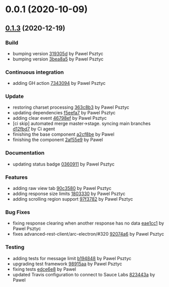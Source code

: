 <a name="0.0.1"></a>
# 0.0.1 (2020-10-09)

<a name="0.1.3"></a>
## [0.1.3](https://github.com/advanced-rest-client/arc-response/compare/0.0.1...0.1.3) (2020-12-19)

### Build

* bumping version [319305d](https://github.com/advanced-rest-client/arc-response/commit/319305d786ab298bdebd2c884b8ea78a13512ab1) by Pawel Psztyc
* bumping version [3bea8a5](https://github.com/advanced-rest-client/arc-response/commit/3bea8a571fb0f3d73227a5312ca6325baa1a91db) by Pawel Psztyc


### Continuous integration

* adding GH action [7343094](https://github.com/advanced-rest-client/arc-response/commit/7343094ae736e12a5ca6a8d7b43ddebb37e7cc3b) by Pawel Psztyc


### Update

* restoring charset processing [363c8b3](https://github.com/advanced-rest-client/arc-response/commit/363c8b398f0a5a50537b1cc6833e950bda2c444d) by Pawel Psztyc
* updating dependencies [f5eefa7](https://github.com/advanced-rest-client/arc-response/commit/f5eefa7101d202844c1ae93749117e8e8fdfad01) by Pawel Psztyc
* adding clear event [46798ef](https://github.com/advanced-rest-client/arc-response/commit/46798ef8c0341541352c1bc2207379bfa12aad99) by Pawel Psztyc
* [ci skip] automated merge master->stage. syncing main branches [d12fbd7](https://github.com/advanced-rest-client/arc-response/commit/d12fbd73ffddfa17e726aced4bc7261fed463923) by Ci agent
* finishing the base component [a2cf8be](https://github.com/advanced-rest-client/arc-response/commit/a2cf8bec33b166ce472d0ebf7eea0ae0943fb1a9) by Pawel
* finishing the component [2af55e9](https://github.com/advanced-rest-client/arc-response/commit/2af55e96c35c38022eb7046a3c14fe35445546f7) by Pawel


### Documentation

* updating status badge [0360911](https://github.com/advanced-rest-client/arc-response/commit/036091111ec7f3b8fac9b6638f332a3d786add55) by Pawel Psztyc


### Features

* adding raw view tab [90c3580](https://github.com/advanced-rest-client/arc-response/commit/90c3580fab3a63450bce0f0d0ca03704af7387b5) by Pawel Psztyc
* adding response size limits [1803330](https://github.com/advanced-rest-client/arc-response/commit/1803330714c08351078deb1f6a9a3c9d1599094d) by Pawel Psztyc
* adding scrolling region support [97f3782](https://github.com/advanced-rest-client/arc-response/commit/97f3782b164928e8c47157fc0ba32983c33b6114) by Pawel Psztyc


### Bug Fixes

* fixing response clearing when another response has no data [eae1cc1](https://github.com/advanced-rest-client/arc-response/commit/eae1cc165b4c5adc7788ccc2763f01c08290b7a5) by Pawel Psztyc
* fixes advanced-rest-client/arc-electron/#320 [92074a6](https://github.com/advanced-rest-client/arc-response/commit/92074a6969f0776cd2e84b7ae0870a6c9c425bdc) by Pawel Psztyc


### Testing

* adding tests for message limit [b194848](https://github.com/advanced-rest-client/arc-response/commit/b194848678e895e7f60245e7ec3fc82b39ab7c42) by Pawel Psztyc
* upgrading test framework [98915aa](https://github.com/advanced-rest-client/arc-response/commit/98915aab4ab63de361d6ebb76ecc74fd70c11158) by Pawel Psztyc
* fixing tests [edce6e8](https://github.com/advanced-rest-client/arc-response/commit/edce6e802e504239bad45993d62e1feec2e3d8d0) by Pawel
* updated Travis configuration to connect to Sauce Labs [823443a](https://github.com/advanced-rest-client/arc-response/commit/823443ab10e13c3cbdb609c3ddcf737c7abae094) by Pawel


